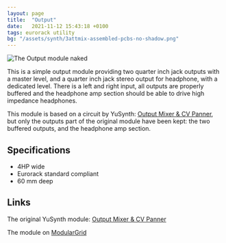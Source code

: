 ```yaml
---
layout: page
title:  "Output"
date:   2021-11-12 15:43:18 +0100
tags: eurorack utility
bg: "/assets/synth/3attmix-assembled-pcbs-no-shadow.png"
---
```

![The Output module naked]()

This is a simple output module providing two quarter inch jack outputs with a master level, and a quarter inch jack stereo output for headphone, with a dedicated level. There is a left and right input, all outputs are properly buffered and the headphone amp section should be able to drive high impedance headphones.

This module is based on a circuit by YuSynth: [Output Mixer & CV Panner](http://yusynth.net/Modular/EN/MIXOUT/index.html), but only the outputs part of the original module have been kept: the two buffered outputs, and the headphone amp section.

## Specifications

* 4HP wide
* Eurorack standard compliant
* 60 mm deep

## Links

The original YuSynth module: [Output Mixer & CV Panner](http://yusynth.net/Modular/EN/MIXOUT/index.html)

The module on [ModularGrid](https://www.modulargrid.net/e/other-unknown-output)